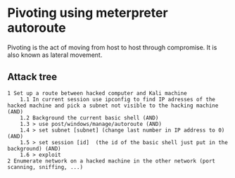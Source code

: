 # Pivoting using meterpreter autoroute

Pivoting is the act of moving from host to host through compromise. It is also known as lateral movement.

## Attack tree

```text
1 Set up a route between hacked computer and Kali machine
    1.1 In current session use ipconfig to find IP adresses of the hacked machine and pick a subnet not visible to the hacking machine (AND)
    1.2 Background the current basic shell (AND)
    1.3 > use post/windows/manage/autoroute (AND)
    1.4 > set subnet [subnet] (change last number in IP address to 0) (AND)
    1.5 > set session [id]  (the id of the basic shell just put in the background) (AND)
    1.6 > exploit
2 Enumerate network on a hacked machine in the other network (port scanning, sniffing, ...)
```

